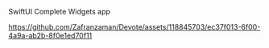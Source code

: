 SwiftUI Complete Widgets app 

https://github.com/Zafranzaman/Devote/assets/118845703/ec37f013-6f00-4a9a-ab2b-8f0e1ed70f11

